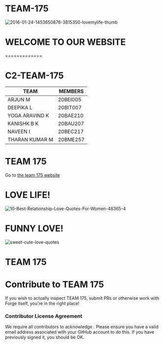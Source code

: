 # TEAM-175

![2016-01-24-1453650876-3815350-lovemylife-thumb](https://user-images.githubusercontent.com/100404698/155689707-49240810-0927-4c8d-9d77-04971cee67e8.jpg)

# WELCOME TO OUR WEBSITE 
=============
# C2-TEAM-175

|    TEAM       |    MEMBERS |
| ------------- | -----------|
|   ARJUN M         |20BEI005|
|   DEEPIKA L       |20BIT007|
|   YOGA ARAVIND K  |20BAE210|
|   KANISHK B K     |20BAU207|
|   NAVEEN I        |20BEC217|
|   THARAN KUMAR M  |20BME257|






# TEAM 175

Go to [the team 175 website](https://youtu.be/IJq0yyWug1k)





# LOVE LIFE!
![10-Best-Relationship-Love-Quotes-For-Women-48365-4](https://user-images.githubusercontent.com/100404698/155828750-c4af685c-4086-4b5b-ae36-2aa515640987.jpg)



# FUNNY LOVE!

![sweet-cute-love-quotes](https://user-images.githubusercontent.com/100404698/155828770-db656286-82d4-4641-8dad-4225cf38212a.jpg)


# TEAM 175



# Contribute to TEAM 175

If you wish to actually inspect TEAM 175, submit PRs or otherwise work
 with Forge itself, you're in the right place!
 



### Contributor License Agreement
We require all contributors to acknowledge . Please ensure you have a valid email address
 associated with your GitHub account to do this. If you have previously
 signed it, you should be OK.


